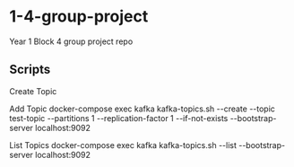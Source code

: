 # 1-4-group-project
Year 1 Block 4 group project repo



## Scripts

Create Topic 


Add Topic
docker-compose exec kafka kafka-topics.sh --create --topic test-topic --partitions 1 --replication-factor 1 --if-not-exists --bootstrap-server localhost:9092


List Topics
docker-compose exec kafka kafka-topics.sh --list --bootstrap-server localhost:9092